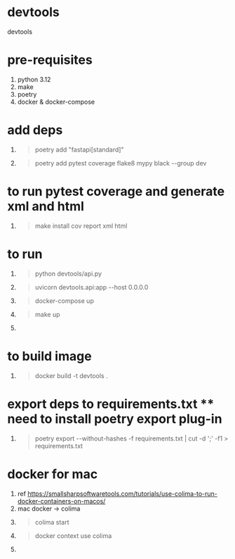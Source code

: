 # devtools
devtools

# pre-requisites 
1. python 3.12
2. make
3. poetry
4. docker & docker-compose

# add deps 
1. > poetry add "fastapi[standard]" 
2. > poetry add pytest coverage flake8 mypy black --group dev

# to run pytest coverage and generate xml and html
1. > make install cov report xml html

# to run 
1. > python devtools/api.py
2. > uvicorn devtools.api:app --host 0.0.0.0 
3. > docker-compose up
4. > make up
5. 

# to build image
1. > docker build -t devtools . 

# export deps to requirements.txt ** need to install poetry export plug-in
1. > poetry export --without-hashes -f requirements.txt | cut -d ';' -f1 > requirements.txt

# docker for mac 
1. ref https://smallsharpsoftwaretools.com/tutorials/use-colima-to-run-docker-containers-on-macos/
2. mac docker -> colima
3. > colima start
4. > docker context use colima
5. 
